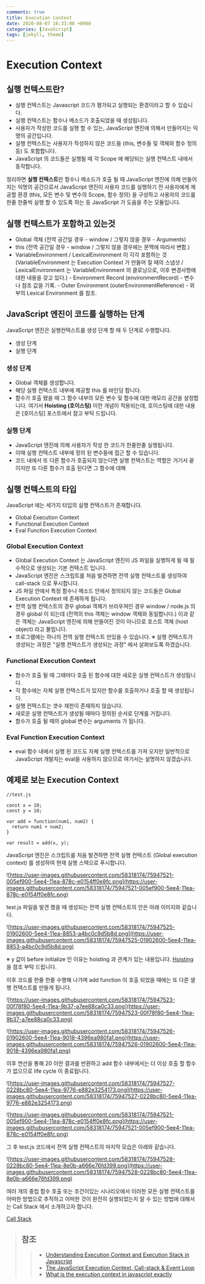 ```yaml
---
comments: true
title: Execution Context
date: 2020-08-07 16:33:00 +0900
categories: [JavaScript]
tags: [jekyll, theme]
---
```


# Execution Context

## 실행 컨텍스트란?

- 실행 컨텍스트는 Javascript 코드가 평가되고 실행되는 환경이라고 할 수 있습니다.
- 실행 컨텍스트는 함수나 메소드가 호출되었을 때 생성됩니다.
- 사용자가 작성한 코드를 실행 할 수 있는, JavaScript 엔진에 의해서 만들어지는 익명의 공간입니다.
- 실행 컨텍스트는 사용자가 작성하지 않은 코드들 (this, 변수들 및 객체와 함수 정의 등) 도 포함합니다.
- JavaScript 의 코드들은 실행될 때 각 Scope 에 해당되는 실행 컨텍스트 내에서 동작합니다.

정리하면 **실행 컨텍스트**란 함수나 메소드가 호출 될 때 JavaScript 엔진에 의해 만들어지는 익명의 공간으로서
JavaScript 엔진이 사용자 코드를 실행하기 전 사용자에게 제공할 환경 (this, 모든 변수 및 변수의 Scope, 함수 정의) 을 구성하고
사용자의 코드를 한줄 한줄씩 실행 할 수 있도록 하는 등 JavaScript 가 도움을 주는 모듈입니다.

## 실행 컨텍스트가 포함하고 있는것

- Global 객체 (전역 공간일 경우 - window / 그렇지 않을 경우 - Arguments)
- this (전역 공간일 경우 - window / 그렇지 않을 경우에는 문맥에 따라서 변함.)
- VariableEnvironment / LexicalEnvironment 이 각각 포함하는 것
  (VariableEnvironment 는 Execution Context 가 만들어 질 때의 스냅샷 /
  LexicalEnvironment 는 VariableEnvironment 의 클로닝으로, 이후 변경사항에 대한 내용을 갖고 있다.) - Environment Record (environmentRecord) - 변수나 참조 값을 기록. - Outer Environment (outerEnvironmentReference) - 외부의 Lexical Environment 를 참조.

## JavaScript 엔진이 코드를 실행하는 단계

JavaScript 엔진은 실행컨텍스트를 생성 단계 할 때 두 단계로 수행합니다.

- 생성 단계
- 실행 단계

### 생성 단계

- Global 객체를 생성합니다.
- 해당 실행 컨텍스트 내부에 제공할 this 를 바인딩 합니다.
- 함수가 호출 됐을 때 그 함수 내부의 모든 변수 및 함수에 대한 메모리 공간을 설정합니다.
  여기서 **Hoisting (호이스팅)** 이란 개념이 적용되는데, 호이스팅에 대한 내용은 [호이스팅] 포스트에서 참고 부탁 드립니다.

### 실행 단계

- JavaScript 엔진에 의해 사용자가 작성 한 코드가 한줄한줄 실행됩니다.
- 이때 실행 컨텍스트 내부에 정의 된 변수들에 접근 할 수 있습니다.
- 코드 내에서 또 다른 함수가 호출되지 않는다면 실행 컨텍스트는 역할은 거기서 끝이지만
  또 다른 함수가 호출 된다면 그 함수에 대해

## 실행 컨텍스트의 타입

JavaScript 에는 세가지 타입의 실행 컨텍스트가 존재합니다.

- Global Execution Context
- Functional Execution Context
- Eval Function Execution Context

### Global Execution Context

- Global Execution Context 는 JavaScript 엔진이 JS 파일을 실행하게 될 때 필수적으로 생성되는 기본 컨텍스트 입니다.
- JavaScript 엔진은 스크립트를 처음 발견하면 전역 실행 컨텍스트를 생성하여 call-stack 으로 푸시합니다.
- JS 파일 안에서 특정 함수나 메소드 안에서 정의되지 않는 코드들은 Global Execution Context 에 존재하게 됩니다.
- 전역 실행 컨텍스트의 경우 global 객체가 브라우져인 경우 window / node.js 의 경우 global 이 되는데 (전역의 this 객체는 window 객체와 동일합니다.) 이과 같은 객체는 JavaScript 엔진에 의해 만들어진 것이 아니므로 호스트 객체 (host object) 라고 불립니다.
- 프로그램에는 하나의 전역 실행 컨텍스트 만있을 수 있습니다.
  ※ 실행 컨텍스트가 생성되는 과정은 "실행 컨텍스트가 생성되는 과정" 에서 살펴보도록 하겠습니다.

### Functional Execution Context

- 함수가 호출 될 때 그때마다 호출 된 함수에 대한 새로운 실행 컨텍스트가 생성됩니다.
- 각 함수에는 자체 실행 컨텍스트가 있지만 함수를 호출하거나 호출 할 때 생성됩니다.
- 실행 컨텍스트는 갯수 제한이 존재하지 않습니다.
- 새로운 실행 컨텍스트가 생성될 때마다 정의된 순서로 단계를 거칩니다.
- 함수가 호출 될 때의 global 변수는 arguments 가 됩니다.

### Eval Function Execution Context

- eval 함수 내에서 실행 된 코드도 자체 실행 컨텍스트를 가져 오지만 일반적으로 JavaScript 개발자는 eval을 사용하지 않으므로 여기서는 설명하지 않겠습니다.

## 예제로 보는 Execution Context

```
//test.js

const x = 10;
const y = 10;

var add = function(num1, num2) {
  return num1 + num2;
}

var result = add(x, y);

```

JavaScript 엔진은 스크립트를 처음 발견하면 전역 실행 컨텍스트 (Global execution context) 를 생성하여 현재 실행 스택으로 푸시합니다.

![https://user-images.githubusercontent.com/58318174/75947521-005ef900-5ee4-11ea-878c-e0154ff0e8fc.png](https://user-images.githubusercontent.com/58318174/75947521-005ef900-5ee4-11ea-878c-e0154ff0e8fc.png)

test.js 파일을 발견 했을 때 생성되는 전역 실행 컨텍스트의 안은 아래 이미지와 같습니다.

![https://user-images.githubusercontent.com/58318174/75947525-01902600-5ee4-11ea-8853-a4bc0c9d5b8d.png](https://user-images.githubusercontent.com/58318174/75947525-01902600-5ee4-11ea-8853-a4bc0c9d5b8d.png)

※ y 값이 before initialize 인 이유는 hoisting 과 관계가 있는 내용입니다. [Hoisting](notion://www.notion.so/Execute-Context-d21076c1b8ff4275843cb1c1b017d69e) 을 참조 부탁 드립니다.

이후 코드를 한줄 한줄 수행해 나가며 add function 이 호출 되었을 때에는 또 다른 샐행 컨텍스트를 만들게 됩니다.

![https://user-images.githubusercontent.com/58318174/75947523-00f78f80-5ee4-11ea-9b37-a7ee88ca0c33.png](https://user-images.githubusercontent.com/58318174/75947523-00f78f80-5ee4-11ea-9b37-a7ee88ca0c33.png)

![https://user-images.githubusercontent.com/58318174/75947526-01902600-5ee4-11ea-9018-4396ea980fa1.png](https://user-images.githubusercontent.com/58318174/75947526-01902600-5ee4-11ea-9018-4396ea980fa1.png)

이후 연산을 통해 20 이란 결과를 반환하고 add 함수 내부에서는 더 이상 호출 할 함수가 없으므로 life cycle 이 종료됩니다.

![https://user-images.githubusercontent.com/58318174/75947527-0228bc80-5ee4-11ea-9776-e882e3254173.png](https://user-images.githubusercontent.com/58318174/75947527-0228bc80-5ee4-11ea-9776-e882e3254173.png)

![https://user-images.githubusercontent.com/58318174/75947521-005ef900-5ee4-11ea-878c-e0154ff0e8fc.png](https://user-images.githubusercontent.com/58318174/75947521-005ef900-5ee4-11ea-878c-e0154ff0e8fc.png)

그 후 test.js 코드에서 전역 실행 컨텍스트의 마지막 모습은 아래와 같습니다.

![https://user-images.githubusercontent.com/58318174/75947528-0228bc80-5ee4-11ea-8e0b-a666e76fd399.png](https://user-images.githubusercontent.com/58318174/75947528-0228bc80-5ee4-11ea-8e0b-a666e76fd399.png)

여러 개의 중첩 함수 호출 또는 조건이있는 시나리오에서 이러한 모든 실행 컨텍스트를 어떠한 방법으로 추적하고 어떠한 것이 완전히 실행되었는지 알 수 있는 방법에 대해서는 Call Stack 에서 소개하고자 합니다.

[Call Stack](https://github.com/dev-angelo/DevTips-JavaScript/tree/master/Call-Stack)

> ## 참조
>
> > - [Understanding Execution Context and Execution Stack in Javascript](https://blog.bitsrc.io/understanding-execution-context-and-execution-stack-in-javascript-1c9ea8642dd0)
> > - [The JavaScript Execution Context, Call-stack & Event Loop](https://dev.to/thebabscraig/the-javascript-execution-context-call-stack-event-loop-1if1)
> > - [What is the execution context in javascript exactly](https://stackoverflow.com/questions/9384758/what-is-the-execution-context-in-javascript-exactly)
